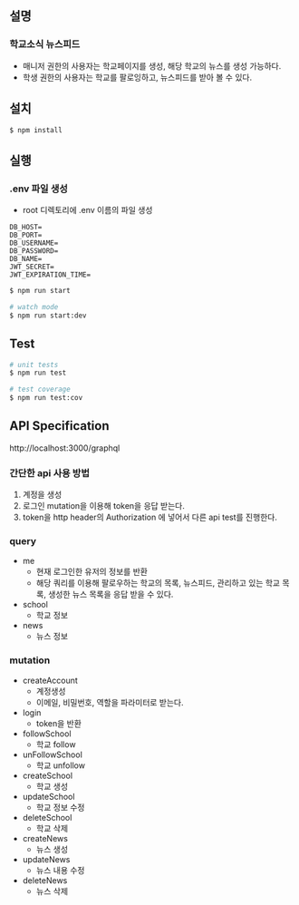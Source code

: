 ## 설명

### 학교소식 뉴스피드

- 매니저 권한의 사용자는 학교페이지를 생성, 해당 학교의 뉴스를 생성 가능하다.
- 학생 권한의 사용자는 학교를 팔로잉하고, 뉴스피드를 받아 볼 수 있다.

## 설치

```bash
$ npm install
```

## 실행

### .env 파일 생성

- root 디렉토리에 .env 이름의 파일 생성

```
DB_HOST=
DB_PORT=
DB_USERNAME=
DB_PASSWORD=
DB_NAME=
JWT_SECRET=
JWT_EXPIRATION_TIME=
```

```bash
$ npm run start

# watch mode
$ npm run start:dev

```

## Test

```bash
# unit tests
$ npm run test

# test coverage
$ npm run test:cov
```

## API Specification

http://localhost:3000/graphql

### 간단한 api 사용 방법

1. 계정을 생성
2. 로그인 mutation을 이용해 token을 응답 받는다.
3. token을 http header의 Authorization 에 넣어서 다른 api test를 진행한다.

### query

- me
  - 현재 로그인한 유저의 정보를 반환
  - 해당 쿼리를 이용해 팔로우하는 학교의 목록, 뉴스피드, 관리하고 있는 학교 목록, 생성한 뉴스 목록을 응답 받을 수 있다.
- school
  - 학교 정보
- news
  - 뉴스 정보

### mutation

- createAccount
  - 계정생성
  - 이메일, 비밀번호, 역할을 파라미터로 받는다.
- login
  - token을 반환
- followSchool
  - 학교 follow
- unFollowSchool
  - 학교 unfollow
- createSchool
  - 학교 생성
- updateSchool
  - 학교 정보 수정
- deleteSchool
  - 학교 삭제
- createNews
  - 뉴스 생성
- updateNews
  - 뉴스 내용 수정
- deleteNews
  - 뉴스 삭제
